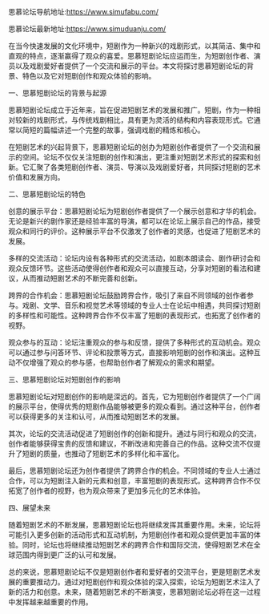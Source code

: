 思慕论坛导航地址:https://www.simufabu.com/

思慕论坛最新地址:https://www.simuduanju.com/

在当今快速发展的文化环境中，短剧作为一种新兴的戏剧形式，以其简洁、集中和直观的特点，逐渐赢得了观众的喜爱。思慕短剧论坛应运而生，为短剧创作者、演员以及戏剧爱好者提供了一个交流和展示的平台。本文将探讨思慕短剧论坛的背景、特色以及它对短剧创作和观众体验的影响。

一、思慕短剧论坛的背景与起源

思慕短剧论坛成立于近年来，旨在促进短剧艺术的发展和推广。短剧，作为一种相对较新的戏剧形式，与传统戏剧相比，具有更为灵活的结构和内容表现形式。它通常以简短的篇幅讲述一个完整的故事，强调戏剧的精炼和核心。

在短剧艺术的兴起背景下，思慕短剧论坛的创办为短剧创作者提供了一个交流和展示的空间。论坛不仅仅关注短剧的创作和演出，更注重对短剧艺术形式的探索和创新。它汇聚了各类短剧创作者、演员、导演以及戏剧爱好者，共同探讨短剧的艺术价值和发展方向。

二、思慕短剧论坛的特色

创意的展示平台：思慕短剧论坛为短剧创作者提供了一个展示创意和才华的机会。无论是新兴的剧作家还是经验丰富的导演，都可以在论坛上展示自己的作品，接受观众和同行的评价。这种展示平台不仅激发了创作者的灵感，也促进了短剧艺术的发展。

多样的交流活动：论坛内设有各种形式的交流活动，如剧本朗读会、剧作研讨会和观众反馈环节。这些活动使得创作者和观众可以直接互动，分享对短剧的看法和建议，从而推动短剧艺术的不断完善和创新。

跨界的合作机会：思慕短剧论坛鼓励跨界合作，吸引了来自不同领域的创作者参与。戏剧、文学、音乐和视觉艺术等领域的专业人士在论坛中相遇，共同探讨短剧的多样性和可能性。这种跨界合作不仅丰富了短剧的表现形式，也拓宽了创作者的视野。

观众参与的互动：论坛注重观众的参与和反馈，提供了多种形式的互动机会。观众可以通过参与问答环节、评论和投票等方式，直接影响短剧的创作和演出。这种互动不仅增强了观众的参与感，也帮助创作者了解观众的需求和期望。

三、思慕短剧论坛对短剧创作的影响

思慕短剧论坛对短剧创作的影响是深远的。首先，它为短剧创作者提供了一个广阔的展示平台，使得优秀的短剧作品能够被更多的观众看到。通过这种平台，创作者可以获得更多的关注和认可，从而推动短剧艺术的发展。

其次，论坛的交流活动促进了短剧创作的创新和提升。通过与同行和观众的交流，创作者能够获得宝贵的反馈和建议，不断改进和完善自己的作品。这种交流不仅提升了短剧的质量，也推动了短剧艺术的多样化和丰富化。

最后，思慕短剧论坛还为创作者提供了跨界合作的机会。不同领域的专业人士通过合作，可以为短剧注入新的元素和创意，丰富短剧的表现形式。这种跨界合作不仅拓宽了创作者的视野，也为观众带来了更加多元化的艺术体验。

四、展望未来

随着短剧艺术的不断发展，思慕短剧论坛也将继续发挥其重要作用。未来，论坛将可能引入更多创新的活动形式和互动机制，为短剧创作者和观众提供更加丰富的体验。同时，论坛也将继续推动短剧艺术的跨界合作和国际交流，使得短剧艺术在全球范围内得到更广泛的认可和发展。

总的来说，思慕短剧论坛不仅是短剧创作者和爱好者的交流平台，更是短剧艺术发展的重要推动力。通过对短剧创作和观众体验的深入探索，论坛为短剧艺术注入了新的活力和创意。未来，随着短剧艺术的不断演变，思慕短剧论坛必将在这一过程中发挥越来越重要的作用。
